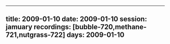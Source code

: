 
---
title: 2009-01-10
date:  2009-01-10
session: jamuary
recordings: [bubble-720,methane-721,nutgrass-722]
days: 2009-01-10
---
